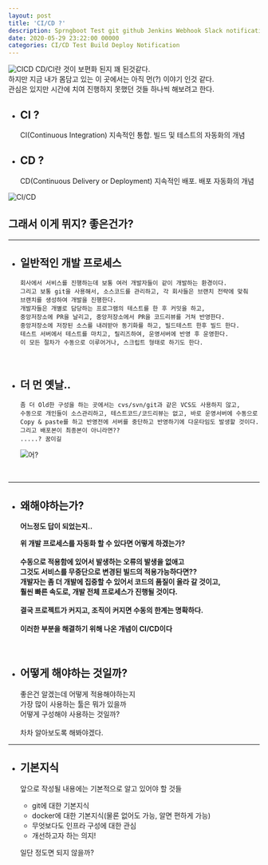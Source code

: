 ```yaml
---
layout: post
title: 'CI/CD ?'
description: Sprngboot Test git github Jenkins Webhook Slack notification Deploy
date: 2020-05-29 23:22:00 00000
categories: CI/CD Test Build Deploy Notification
---
```


![CICD](https://miro.medium.com/max/1400/0*TH1nBsXNDB5Njynk.PNG)
CD/CI란 것이 보편화 된지 꽤 된것같다.<br/>
하지만 지금 내가 몸담고 있는 이 곳에서는 아직 먼(?) 이야기 인것 같다.<br/>
관심은 있지만 시간에 치여 진행하지 못했던 것들 하나씩 해보려고 한다.<br/>

- ## CI ?

  CI(Continuous Integration) 지속적인 통합. 빌드 및 테스트의 자동화의 개념

- ## CD ?

  CD(Continuous Delivery or Deployment) 지속적인 배포. 배포 자동화의 개념

![CI/CD](https://wac-cdn.atlassian.com/dam/jcr:b2a6d1a7-1a60-4c77-aa30-f3eb675d6ad6/ci%20cd%20asset%20updates%20.007.png?cdnVersion=1044)

## 그래서 이게 뮈지? 좋은건가?

---

- ## 일반적인 개발 프로세스

      회사에서 서비스를 진행하는데 보통 여러 개발자들이 같이 개발하는 환경이다.
      그리고 보통 git을 사용해서, 소스코드를 관리하고, 각 회사들은 브랜치 전략에 맞춰
      브랜치를 생성하여 개발을 진행한다.
      개발자들은 개별로 담당하는 프로그램의 테스트를 한 후 커밋을 하고,
      중앙저장소에 PR을 날리고, 중앙저장소에서 PR을 코드리뷰를 거쳐 반영한다.
      중앙저장소에 저장된 소스를 내려받아 동기화를 하고, 빌드테스트 한후 빌드 한다.
      테스트 서버에서 테스트를 마치고, 릴리즈하여, 운영서버에 반영 후 운영한다.
      이 모든 절차가 수동으로 이루어거나, 스크립트 형태로 하기도 한다.

  <br/>

* ## 더 먼 옛날..

      좀 더 Old한 구성을 하는 곳에서는 cvs/svn/git과 같은 VCS도 사용하지 않고,
      수동으로 개인들이 소스관리하고, 테스트코드/코드리뷰는 없고, 바로 운영서버에 수동으로
      Copy & paste를 하고 반영전에 서버를 중단하고 반영하기에 다운타임도 발생할 것이다.
      그리고 배포본이 최종본이 아니라면??
      .....? 꿈이길

  ![어?](https://lh3.googleusercontent.com/proxy/bbWflF2xVS73jaCYbN0E32IjTJ-YntZVxzQlyHP6D0dnxWEBI9I0XOLQqIyQlZliL8KaPY_NUcXrrKYqmlDvgBmMhLPWjYVF-9gawOwvfHrcCDyVsPSf13Wn_Y9sUCc6oUd1boBb5kbYCsbC9esyGIs1Z1e27kbAlX1NnqmKKKM)

  <br/>

---

- ## 왜해야하는가?

  <b>어느정도 답이 되었는지..<br/>

  위 개발 프로세스를 자동화 할 수 있다면 어떻게 하겠는가?<br/>
  <br/>
  수동으로 적용함에 있어서 발생하는 오류의 발생을 없애고<br/>
  그것도 서비스를 무중단으로 변경된 빌드의 적용가능하다면??<br/>
  개발자는 좀 더 개발에 집중할 수 있어서 코드의 품질이 올라 갈 것이고,<br/>
  훨씬 빠른 속도로, 개발 전체 프로세스가 진행될 것이다.<br/>
  <br/>
  결국 프로젝트가 커지고, 조직이 커지면 수동의 한계는 명확하다.<br/>
  <br/>
  이러한 부분을 해결하기 위해 나온 개념이 CI/CD이다<br/><br/>
  </b><br/>

- ## 어떻게 해야하는 것일까?

  좋은건 알겠는데 어떻게 적용해야하는지<br/>
  가장 많이 사용하는 툴은 뭐가 있을까<br/>
  어떻게 구성해야 사용하는 것일까? <br/>
  <br/>
  차차 알아보도록 해봐야겠다.<br/>

---

- ## 기본지식

  앞으로 작성될 내용에는 기본적으로 알고 있어야 할 것들

  - git에 대한 기본지식
  - docker에 대한 기본지식(물론 없어도 가능, 알면 편하게 가능)
  - 무엇보다도 인프라 구성에 대한 관심
  - 개선하고자 하는 의지!

  일단 정도면 되지 않을까?

## <br/>
